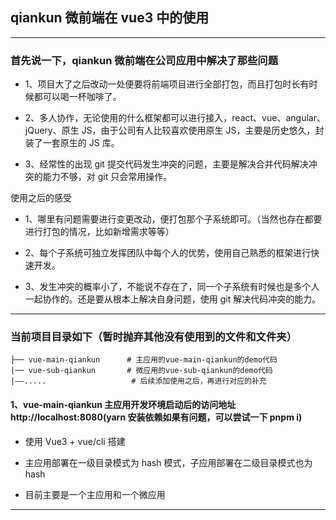 ## qiankun 微前端在 vue3 中的使用

---

### 首先说一下，qiankun 微前端在公司应用中解决了那些问题

- 1、项目大了之后改动一处便要将前端项目进行全部打包，而且打包时长有时候都可以喝一杯咖啡了。

- 2、多人协作，无论使用的什么框架都可以进行接入，react、vue、angular、jQuery、原生 JS，由于公司有人比较喜欢使用原生 JS，主要是历史悠久，封装了一套原生的 JS 库。

- 3、经常性的出现 git 提交代码发生冲突的问题，主要是解决合并代码解决冲突的能力不够，对 git 只会常用操作。

使用之后的感受

- 1、哪里有问题需要进行变更改动，便打包那个子系统即可。（当然也存在都要进行打包的情况，比如新增需求等等）

- 2、每个子系统可独立发挥团队中每个人的优势，使用自己熟悉的框架进行快速开发。

- 3、发生冲突的概率小了，不能说不存在了，同一个子系统有时候也是多个人一起协作的。还是要从根本上解决自身问题，使用 git 解决代码冲突的能力。

---

### 当前项目目录如下（暂时抛弃其他没有使用到的文件和文件夹）

    ├── vue-main-qiankun      # 主应用的vue-main-qiankun的demo代码
    |── vue-sub-qiankun       # 微应用的vue-sub-qiankun的demo代码
    |——.....                   # 后续添加使用之后，再进行对应的补充

#### 1、vue-main-qiankun 主应用开发环境启动后的访问地址 http://localhost:8080(yarn 安装依赖如果有问题，可以尝试一下 pnpm i)

- 使用 Vue3 + vue/cli 搭建

- 主应用部署在一级目录模式为 hash 模式，子应用部署在二级目录模式也为 hash

- 目前主要是一个主应用和一个微应用


---








